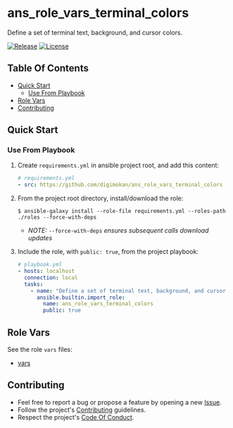 # ans_role_vars_terminal_colors

Define a set of terminal text, background, and cursor colors.

[![Release](https://img.shields.io/github/release/digimokan/ans_role_vars_terminal_colors.svg?label=release)](https://github.com/digimokan/ans_role_vars_terminal_colors/releases/latest "Latest Release Notes")
[![License](https://img.shields.io/badge/license-MIT-blue.svg?label=license)](LICENSE.md "Project License")

## Table Of Contents

* [Quick Start](#quick-start)
    * [Use From Playbook](#use-from-playbook)
* [Role Vars](#role-vars)
* [Contributing](#contributing)

## Quick Start

### Use From Playbook

1. Create `requirements.yml` in ansible project root, and add this content:

   ```yaml
   # requirements.yml
   - src: https://github.com/digimokan/ans_role_vars_terminal_colors
   ```

2. From the project root directory, install/download the role:

   ```shell
   $ ansible-galaxy install --role-file requirements.yml --roles-path ./roles --force-with-deps
   ```

   * _NOTE:_ `--force-with-deps` _ensures subsequent calls download updates_

3. Include the role, with `public: true`, from the project playbook:

   ```yaml
   # playbook.yml
   - hosts: localhost
     connection: local
     tasks:
       - name: "Define a set of terminal text, background, and cursor colors"
         ansible.builtin.import_role:
           name: ans_role_vars_terminal_colors
           public: true
   ```

## Role Vars

See the role `vars` files:

  * [vars](../vars/main/)

## Contributing

* Feel free to report a bug or propose a feature by opening a new
  [Issue](https://github.com/digimokan/ans_role_vars_terminal_colors/issues).
* Follow the project's [Contributing](CONTRIBUTING.md) guidelines.
* Respect the project's [Code Of Conduct](CODE_OF_CONDUCT.md).

